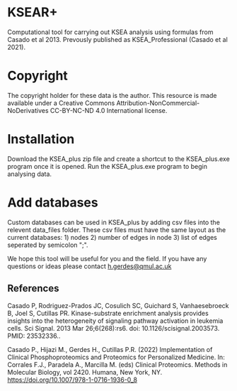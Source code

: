 # KSEAR+
Computational tool for carrying out KSEA analysis using formulas from Casado et al 2013. Prevously published as KSEA_Professional (Casado et al 2021). 

# Copyright
The copyright holder for these data is the author. This resource is made available under a Creative Commons Attribution-NonCommercial-NoDerivatives CC-BY-NC-ND 4.0 International license.

# Installation 
Download the KSEA_plus zip file and create a shortcut to the KSEA_plus.exe program once it is opened. Run the KSEA_plus.exe program to begin analysing data. 

# Add databases
Custom databases can be used in KSEA_plus by adding csv files into the relevent data_files folder. These csv files must have the same layout as the current databases: 1) nodes 2) number of edges in node 3) list of edges seperated by semicolon ";".

We hope this tool will be useful for you and the field. If you have any questions or ideas please contact h.gerdes@qmul.ac.uk


## References
Casado P, Rodriguez-Prados JC, Cosulich SC, Guichard S, Vanhaesebroeck B, Joel S, Cutillas PR. Kinase-substrate enrichment analysis provides insights into the heterogeneity of signaling pathway activation in leukemia cells. Sci Signal. 2013 Mar 26;6(268):rs6. doi: 10.1126/scisignal.2003573. PMID: 23532336.. 

Casado P., Hijazi M., Gerdes H., Cutillas P.R. (2022) Implementation of Clinical Phosphoproteomics and Proteomics for Personalized Medicine. In: Corrales F.J., Paradela A., Marcilla M. (eds) Clinical Proteomics. Methods in Molecular Biology, vol 2420. Humana, New York, NY. https://doi.org/10.1007/978-1-0716-1936-0_8
